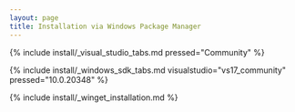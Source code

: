 ```yaml
---
layout: page
title: Installation via Windows Package Manager
---
```


{% include install/_visual_studio_tabs.md pressed="Community" %}

{% include install/_windows_sdk_tabs.md visualstudio="vs17_community" pressed="10.0.20348" %}

{% include install/_winget_installation.md %}
